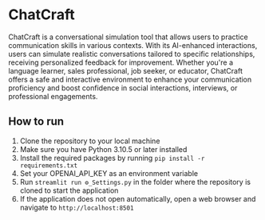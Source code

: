 # ChatCraft
ChatCraft is a conversational simulation tool that allows users to practice communication skills in various contexts. With its AI-enhanced interactions, users can simulate realistic conversations tailored to specific relationships, receiving personalized feedback for improvement. Whether you're a language learner, sales professional, job seeker, or educator, ChatCraft offers a safe and interactive environment to enhance your communication proficiency and boost confidence in social interactions, interviews, or professional engagements. 

## How to run
1. Clone the repository to your local machine
2. Make sure you have Python 3.10.5 or later installed
3. Install the required packages by running `pip install -r requirements.txt`
4. Set your OPENAI_API_KEY as an environment variable
5. Run `streamlit run ⚙️_Settings.py` in the folder where the repository is cloned to start the application
6. If the application does not open automatically, open a web browser and navigate to `http://localhost:8501`
